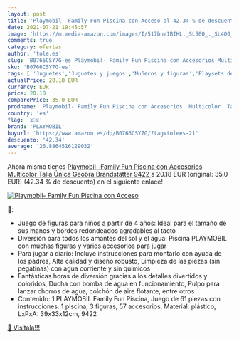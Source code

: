 ```yaml
---
layout: post
title: 'Playmobil- Family Fun Piscina con Acceso al 42.34 % de descuento'
date: 2021-07-21 19:45:57
image: 'https://m.media-amazon.com/images/I/517bne1BIHL._SL500_._SL400_.jpg'
comments: true
category: ofertas
author: 'tole.es'
slug: 'B0766CSY7G-es Playmobil- Family Fun Piscina con Accesorios Multicolor...'
sku: 'B0766CSY7G-es'
tags: [ 'Juguetes','Juguetes y juegos','Muñecos y figuras','Playsets de figuras de juguete para niños','playmobil','playmobil-', ]
actualPrice: 20.18 EUR
currency: EUR
price: 20.18
comparePrice: 35.0 EUR
prodname: 'Playmobil- Family Fun Piscina con Accesorios  Multicolor  Talla Única  Geobra Brandstätter 9422 '
country: 'es'
flag: '🇪🇸'
brand: 'PLAYMOBIL'
buyurl: 'https://www.amazon.es/dp/B0766CSY7G/?tag=tolees-21'
descuento: '42.34'
average: '26.8864516129032'
---
```


Ahora mismo tienes [Playmobil- Family Fun Piscina con Accesorios  Multicolor  Talla Única  Geobra Brandstätter 9422 ](https://www.amazon.es/dp/B0766CSY7G/?tag=tolees-21) a 20.18 EUR (original: 35.0 EUR) (42.34 %  de descuento) en el siguiente enlace!

[![Playmobil- Family Fun Piscina con Acceso](https://m.media-amazon.com/images/I/517bne1BIHL._SL500_._SL400_.jpg)](https://www.amazon.es/dp/B0766CSY7G/?tag=tolees-21)

🔎:

- Juego de figuras para niños a partir de 4 años: Ideal para el tamaño de sus manos y bordes redondeados agradables al tacto
- Diversión para todos los amantes del sol y el agua: Piscina PLAYMOBIL con muchas figuras y varios accesorios para jugar
- Para jugar a diario: Incluye instrucciones para montarlo con ayuda de los padres, Alta calidad y diseño robusto, Limpieza de las piezas (sin pegatinas) con agua corriente y sin químicos
- Fantásticas horas de diversión gracias a los detalles divertidos y coloridos, Ducha con bomba de agua en funcionamiento, Pulpo para lanzar chorros de agua, colchón de aire flotante, entre otros
- Contenido: 1 PLAYMOBIL Family Fun Piscina, Juego de 61 piezas con instrucciones: 1 piscina, 3 figuras, 57 accesorios, Material: plástico, LxPxA: 39x33x12cm, 9422

[🛒 Visítala!!!](https://www.amazon.es/dp/B0766CSY7G/?tag=tolees-21)

